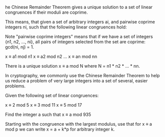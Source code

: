 he Chinese Remainder Theorem gives a unique solution to a set of linear congruences if their moduli are coprime.

This means, that given a set of arbitrary integers ai, and pairwise coprime integers ni, such that the following linear congruences hold:

Note "pairwise coprime integers" means that if we have a set of integers {n1, n2, ..., ni}, all pairs of integers selected from the set are coprime: gcd(ni, nj) = 1.

x ≡ a1 mod n1
x ≡ a2 mod n2
...
x ≡ an mod nn


There is a unique solution x ≡ a mod N where N = n1 * n2 * ... * nn.

In cryptography, we commonly use the Chinese Remainder Theorem to help us reduce a problem of very large integers into a set of several, easier problems.

Given the following set of linear congruences:

x ≡ 2 mod 5
x ≡ 3 mod 11
x ≡ 5 mod 17


Find the integer a such that x ≡ a mod 935

Starting with the congruence with the largest modulus, use that for x ≡ a mod p we can write x = a + k*p for arbitrary integer k.
